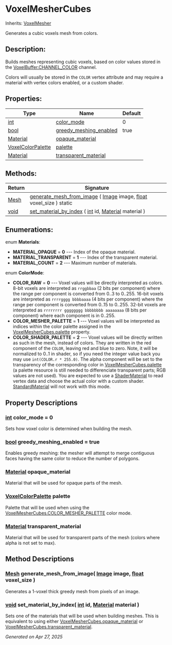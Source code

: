 # VoxelMesherCubes

Inherits: [VoxelMesher](VoxelMesher.md)

Generates a cubic voxels mesh from colors.

## Description: 

Builds meshes representing cubic voxels, based on color values stored in the [VoxelBuffer.CHANNEL_COLOR](VoxelBuffer.md#i_CHANNEL_COLOR) channel. 

Colors will usually be stored in the `COLOR` vertex attribute and may require a material with vertex colors enabled, or a custom shader.

## Properties: 


Type                                                                            | Name                                                 | Default 
------------------------------------------------------------------------------- | ---------------------------------------------------- | --------
[int](https://docs.godotengine.org/en/stable/classes/class_int.html)            | [color_mode](#i_color_mode)                          | 0       
[bool](https://docs.godotengine.org/en/stable/classes/class_bool.html)          | [greedy_meshing_enabled](#i_greedy_meshing_enabled)  | true    
[Material](https://docs.godotengine.org/en/stable/classes/class_material.html)  | [opaque_material](#i_opaque_material)                |         
[VoxelColorPalette](VoxelColorPalette.md)                                       | [palette](#i_palette)                                |         
[Material](https://docs.godotengine.org/en/stable/classes/class_material.html)  | [transparent_material](#i_transparent_material)      |         
<p></p>

## Methods: 


Return                                                                  | Signature                                                                                                                                                                                                                              
----------------------------------------------------------------------- | ---------------------------------------------------------------------------------------------------------------------------------------------------------------------------------------------------------------------------------------
[Mesh](https://docs.godotengine.org/en/stable/classes/class_mesh.html)  | [generate_mesh_from_image](#i_generate_mesh_from_image) ( [Image](https://docs.godotengine.org/en/stable/classes/class_image.html) image, [float](https://docs.godotengine.org/en/stable/classes/class_float.html) voxel_size ) static 
[void](#)                                                               | [set_material_by_index](#i_set_material_by_index) ( [int](https://docs.godotengine.org/en/stable/classes/class_int.html) id, [Material](https://docs.godotengine.org/en/stable/classes/class_material.html) material )                 
<p></p>

## Enumerations: 

enum **Materials**: 

- <span id="i_MATERIAL_OPAQUE"></span>**MATERIAL_OPAQUE** = **0** --- Index of the opaque material.
- <span id="i_MATERIAL_TRANSPARENT"></span>**MATERIAL_TRANSPARENT** = **1** --- Index of the transparent material.
- <span id="i_MATERIAL_COUNT"></span>**MATERIAL_COUNT** = **2** --- Maximum number of materials.

enum **ColorMode**: 

- <span id="i_COLOR_RAW"></span>**COLOR_RAW** = **0** --- Voxel values will be directly interpreted as colors. 8-bit voxels are interpreted as `rrggbbaa` (2 bits per component) where the range per component is converted from 0..3 to 0..255. 16-bit voxels are interpreted as `rrrrgggg bbbbaaaa` (4 bits per component) where the range per component is converted from 0..15 to 0..255. 32-bit voxels are interpreted as `rrrrrrrr gggggggg bbbbbbbb aaaaaaaa` (8 bits per component) where each component is in 0..255.
- <span id="i_COLOR_MESHER_PALETTE"></span>**COLOR_MESHER_PALETTE** = **1** --- Voxel values will be interpreted as indices within the color palette assigned in the [VoxelMesherCubes.palette](VoxelMesherCubes.md#i_palette) property.
- <span id="i_COLOR_SHADER_PALETTE"></span>**COLOR_SHADER_PALETTE** = **2** --- Voxel values will be directly written as such in the mesh, instead of colors. They are written in the red component of the `COLOR`, leaving red and blue to zero. Note, it will be normalized to 0..1 in shader, so if you need the integer value back you may use `int(COLOR.r * 255.0)`. The alpha component will be set to the transparency of the corresponding color in [VoxelMesherCubes.palette](VoxelMesherCubes.md#i_palette) (a palette resource is still needed to differenciate transparent parts; RGB values are not used). You are expected to use a [ShaderMaterial](https://docs.godotengine.org/en/stable/classes/class_shadermaterial.html) to read vertex data and choose the actual color with a custom shader. [StandardMaterial](https://docs.godotengine.org/en/stable/classes/class_standardmaterial.html) will not work with this mode.


## Property Descriptions

### [int](https://docs.godotengine.org/en/stable/classes/class_int.html)<span id="i_color_mode"></span> **color_mode** = 0

Sets how voxel color is determined when building the mesh.

### [bool](https://docs.godotengine.org/en/stable/classes/class_bool.html)<span id="i_greedy_meshing_enabled"></span> **greedy_meshing_enabled** = true

Enables greedy meshing: the mesher will attempt to merge contiguous faces having the same color to reduce the number of polygons.

### [Material](https://docs.godotengine.org/en/stable/classes/class_material.html)<span id="i_opaque_material"></span> **opaque_material**

Material that will be used for opaque parts of the mesh.

### [VoxelColorPalette](VoxelColorPalette.md)<span id="i_palette"></span> **palette**

Palette that will be used when using the [VoxelMesherCubes.COLOR_MESHER_PALETTE](VoxelMesherCubes.md#i_COLOR_MESHER_PALETTE) color mode.

### [Material](https://docs.godotengine.org/en/stable/classes/class_material.html)<span id="i_transparent_material"></span> **transparent_material**

Material that will be used for transparent parts of the mesh (colors where alpha is not set to max).

## Method Descriptions

### [Mesh](https://docs.godotengine.org/en/stable/classes/class_mesh.html)<span id="i_generate_mesh_from_image"></span> **generate_mesh_from_image**( [Image](https://docs.godotengine.org/en/stable/classes/class_image.html) image, [float](https://docs.godotengine.org/en/stable/classes/class_float.html) voxel_size ) 

Generates a 1-voxel thick greedy mesh from pixels of an image.

### [void](#)<span id="i_set_material_by_index"></span> **set_material_by_index**( [int](https://docs.godotengine.org/en/stable/classes/class_int.html) id, [Material](https://docs.godotengine.org/en/stable/classes/class_material.html) material ) 

Sets one of the materials that will be used when building meshes. This is equivalent to using either [VoxelMesherCubes.opaque_material](VoxelMesherCubes.md#i_opaque_material) or [VoxelMesherCubes.transparent_material](VoxelMesherCubes.md#i_transparent_material).

_Generated on Apr 27, 2025_

